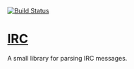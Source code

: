[![Build Status](https://travis-ci.org/elliottt/hsirc.svg)](https://travis-ci.org/elliottt/hsirc)


[IRC](irc)
==========

A small library for parsing IRC messages.

